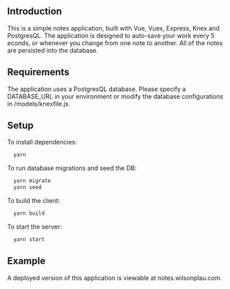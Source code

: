 ## Introduction 
This is a simple notes application, built with Vue, Vuex, Express, Knex and PostgresQL. The application is designed to auto-save your work every 5 econds, or whenever you change from one note to another. All of the notes are persisted into the database. 

## Requirements
The application uses a PostgresQL database. Please specify a DATABASE_URL in your environment or modify the database configurations in /models/knexfile.js. 

## Setup
To install dependencies:
```bash
  yarn
```

To run database migrations and seed the DB:
```bash
  yarn migrate
  yarn seed
```

To build the client:
```bash
  yarn build
```

To start the server:
```bash
  yarn start
```

## Example
A deployed version of this application is viewable at notes.wilsonplau.com.  
